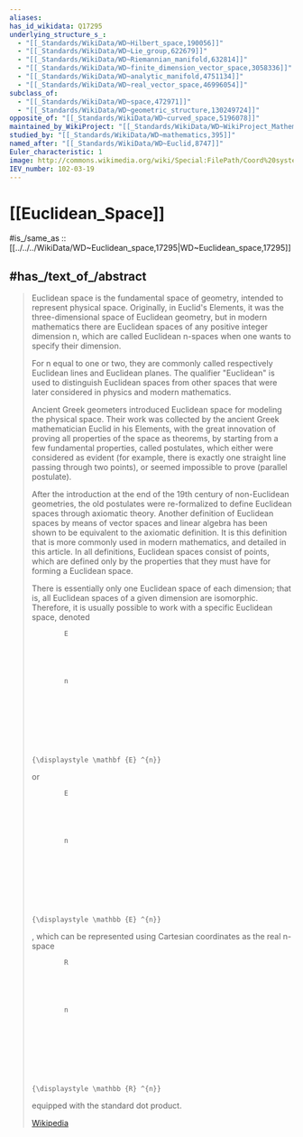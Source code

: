 ```yaml
---
aliases:
has_id_wikidata: Q17295
underlying_structure_s_:
  - "[[_Standards/WikiData/WD~Hilbert_space,190056]]"
  - "[[_Standards/WikiData/WD~Lie_group,622679]]"
  - "[[_Standards/WikiData/WD~Riemannian_manifold,632814]]"
  - "[[_Standards/WikiData/WD~finite_dimension_vector_space,3058336]]"
  - "[[_Standards/WikiData/WD~analytic_manifold,4751134]]"
  - "[[_Standards/WikiData/WD~real_vector_space,46996054]]"
subclass_of:
  - "[[_Standards/WikiData/WD~space,472971]]"
  - "[[_Standards/WikiData/WD~geometric_structure,130249724]]"
opposite_of: "[[_Standards/WikiData/WD~curved_space,5196078]]"
maintained_by_WikiProject: "[[_Standards/WikiData/WD~WikiProject_Mathematics,8487137]]"
studied_by: "[[_Standards/WikiData/WD~mathematics,395]]"
named_after: "[[_Standards/WikiData/WD~Euclid,8747]]"
Euler_characteristic: 1
image: http://commons.wikimedia.org/wiki/Special:FilePath/Coord%20system%20CA%200.svg
IEV_number: 102-03-19
---
```


# [[Euclidean_Space]] 

#is_/same_as :: [[../../../WikiData/WD~Euclidean_space,17295|WD~Euclidean_space,17295]] 

## #has_/text_of_/abstract 

> Euclidean space is the fundamental space of geometry, intended to represent physical space. 
> Originally, in Euclid's Elements, it was the three-dimensional space of Euclidean geometry, 
> but in modern mathematics there are Euclidean spaces of any positive integer dimension n, 
> which are called Euclidean n-spaces when one wants to specify their dimension. 
> 
> For n equal to one or two, 
> they are commonly called respectively Euclidean lines and Euclidean planes. 
> The qualifier "Euclidean" is used to distinguish Euclidean spaces from 
> other spaces that were later considered in physics and modern mathematics.
>
> Ancient Greek geometers introduced Euclidean space for modeling the physical space. 
> Their work was collected by the ancient Greek mathematician Euclid in his Elements, with the great innovation of proving all properties of the space as theorems, by starting from a few fundamental properties, called postulates, which either were considered as evident (for example, there is exactly one straight line passing through two points), or seemed impossible to prove (parallel postulate).
>
> After the introduction at the end of the 19th century of non-Euclidean geometries, the old postulates were re-formalized to define Euclidean spaces through axiomatic theory. Another definition of Euclidean spaces by means of vector spaces and linear algebra has been shown to be equivalent to the axiomatic definition. It is this definition that is more commonly used in modern mathematics, and detailed in this article. In all definitions, Euclidean spaces consist of points, which are defined only by the properties that they must have for forming a Euclidean space.
>
> There is essentially only one Euclidean space of each dimension; that is, all Euclidean spaces of a given dimension are isomorphic. Therefore, it is usually possible to work with a specific Euclidean space, denoted 
>
>   
>
>     
>
>       
>
>         
>
>           
>
>             E
>
>           
>
>           
>
>             n
>
>           
>
>         
>
>       
>
>     
>
>     {\displaystyle \mathbf {E} ^{n}}
>
>   
>
>  or 
>
>   
>
>     
>
>       
>
>         
>
>           
>
>             E
>
>           
>
>           
>
>             n
>
>           
>
>         
>
>       
>
>     
>
>     {\displaystyle \mathbb {E} ^{n}}
>
>   
>
> , which can be represented using Cartesian coordinates as the real n-space 
>
>   
>
>     
>
>       
>
>         
>
>           
>
>             R
>
>           
>
>           
>
>             n
>
>           
>
>         
>
>       
>
>     
>
>     {\displaystyle \mathbb {R} ^{n}}
>
>   
>
>  equipped with the standard dot product.
>
> [Wikipedia](https://en.wikipedia.org/wiki/Euclidean%20space) 

